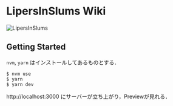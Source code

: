 # LipersInSlums Wiki

![LipersInSlums](https://cdn.discordapp.com/attachments/631498547610779659/631866413606371361/lipers_in_slums_03.png)

## Getting Started

`nvm`, `yarn` はインストールしてあるものとする．

```shell
$ nvm use
$ yarn
$ yarn dev
```

http://localhost:3000 にサーバーが立ち上がり，Previewが見れる．

